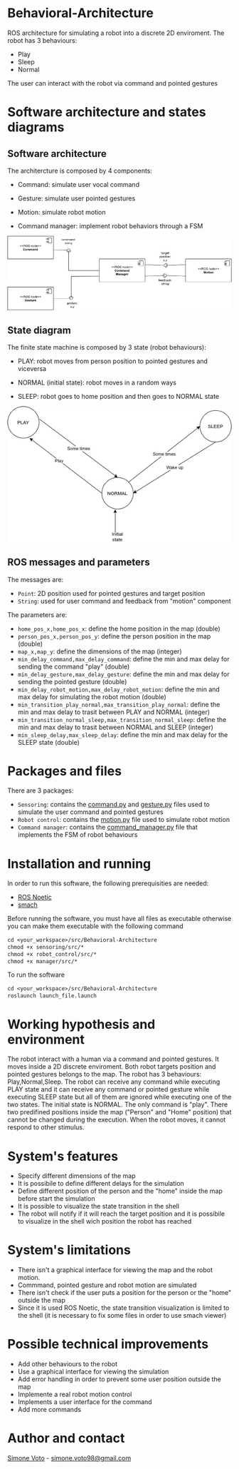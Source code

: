 # Behavioral-Architecture
ROS architecture for simulating a robot into a discrete 2D enviroment. The robot has 3 behaviours:
- Play
- Sleep
- Normal

The user can interact with the robot via command and pointed gestures
# Software architecture and states diagrams
## Software architecture 
The architercture is composed by 4 components: 

- Command: simulate user vocal command

- Gesture: simulate user pointed gestures

- Motion: simulate robot motion

- Command manager: implement robot behaviors through a FSM

<p align="center">
  <img src="./images/Behavioral_Architecture.jpg">
</p>

## State diagram
The finite state machine is composed by 3 state (robot behaviours):

- PLAY: robot moves from person position to pointed gestures and viceversa

- NORMAL (initial state): robot moves in a random ways

- SLEEP: robot goes to home position and then goes to NORMAL state

<p align="center">
  <img src="./images/Behavioral_Architecture_FSM.jpg">
</p>

## ROS messages and parameters
The messages are:

- `Point`: 2D position used for pointed gestures and target position
- `String`: used for user command and feedback from "motion" component

The parameters are:

- `home_pos_x,home_pos_x`: define the home position in the map (double)
- `person_pos_x,person_pos_y`: define the person  position in the map (double)
- `map_x,map_y`: define the dimensions of the map (integer)
- `min_delay_command,max_delay_command`: define the min and max delay for sending the command "play" (double)
- `min_delay_gesture,max_delay_gesture`: define the min and max delay for sending the pointed gesture (double)
- `min_delay_robot_motion,max_delay_robot_motion`: define the min and max delay for simulating the robot motion (double)
- `min_transition_play_normal,max_transition_play_normal`: define the min and max delay to trasit between PLAY and NORMAL (integer)
- `min_transition_normal_sleep,max_transition_normal_sleep`: define the min and max delay to trasit between NORMAL and SLEEP (integer)
- `min_sleep_delay,max_sleep_delay`: define the min and max delay for the SLEEP state (double)



# Packages and files
There are 3 packages:

- `Sensoring`: contains the [command.py](sensoring/src/command.py) and [gesture.py](sensoring/src/gesture.py) files used to simulate the user command and pointed gestures
- `Robot control`: contains the [motion.py](robot_control/src/motion.py) file used to simulate robot motion
- `Command manager`: contains the [command_manager.py](manager/src/command_manager) file that implements the FSM of robot behaviours

# Installation and running
In order to run this software, the following prerequisities are needed:
- [ROS Noetic](http://wiki.ros.org/noetic)
- [smach](http://wiki.ros.org/smach)

Before running the software, you must have all files as executable otherwise you can make them executable with the following command
```
cd <your_workspace>/src/Behavioral-Architecture
chmod +x sensoring/src/*
chmod +x robot_control/src/*
chmod +x manager/src/*
```
To run the software
```
cd <your_workspace>/src/Behavioral-Architecture
roslaunch launch_file.launch
```

# Working hypothesis and environment
The robot interact with a human via a command and pointed gestures. It moves inside a 2D discrete enviroment. Both robot targets position and pointed gestures belongs to the map. The robot has 3 behaviours: Play,Normal,Sleep. The robot can receive any command while executing PLAY state and it can receive any command or pointed gesture while executing SLEEP state but all of them are ignored while executing one of the two states. The initial state is NORMAL. The only command is "play". There two predifined positions inside the map ("Person" and "Home" position) that cannot be changed during the execution. When the robot moves, it cannot respond to other stimulus.

# System's features
- Specify different dimensions of the map
- It is possibile to define different delays for the simulation
- Define different position of the person and the "home" inside the map before start the simulation
- It is possible to visualize the state transition in the shell
- The robot will notify if it will reach the target position and it is possibile to visualize in the shell wich position the robot has reached

# System's limitations
- There isn't a graphical interface for viewing the map and the robot motion.
- Commmand, pointed gesture and robot motion are simulated
- There isn't check if the user puts a position for the person or the "home" outside the map
- Since it is used ROS Noetic, the state transition visualization is limited to the shell (it is necessary to fix some files in order to use smach viewer)

# Possible technical improvements
- Add other behaviours to the robot
- Use a graphical interface for viewing the simulation
- Add error handling in order to prevent some user position outside the map
- Implemente a real robot motion control
- Implements a user interface for the command
- Add more commands

# Author and contact
[Simone Voto](https://github.com/Cavalletta98) - simone.voto98@gmail.com